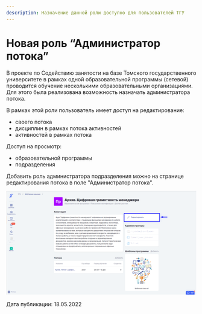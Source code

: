 ```yaml
---
description: Назначение данной роли доступно для пользователей ТГУ
---
```


# Новая роль “Администратор потока”

В проекте по Содействию занятости на базе Томского государственного университете в рамках одной образовательной программы (сетевой) проводится обучение несколькими образовательными организациями. Для этого была реализована возможность назначать администратора потока.

В рамках этой роли пользователь имеет доступ на редактирование:

* своего потока
* дисциплин в рамках потока активностей
* активностей в рамках потока

Доступ на просмотр:

* образовательной программы
* подразделения

Добавить роль администратора подразделения можно на странице редактирования потока в поле "Администратор потока".

![](<../../.gitbook/assets/image (33).png>)

Дата публикации: 18.05.2022
